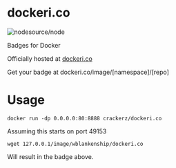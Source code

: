 dockeri.co
==========

![nodesource/node](http://dockeri.co/image/wblankenship/dockeri.co)

Badges for Docker

Officially hosted at [dockeri.co](http://dockeri.co)

Get your badge at dockeri.co/image/[namespace]/[repo]

Usage
===

`docker run -dp 0.0.0.0:80:8888 crackerz/dockeri.co`

Assuming this starts on port 49153

`wget 127.0.0.1/image/wblankenship/dockeri.co`

Will result in the badge above.
